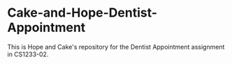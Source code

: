 # Cake-and-Hope-Dentist-Appointment
This is Hope and Cake's repository for the Dentist Appointment assignment in CS1233-02.
